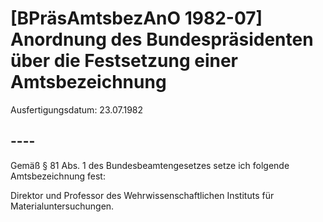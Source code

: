 # [BPräsAmtsbezAnO 1982-07] Anordnung des Bundespräsidenten über die Festsetzung einer Amtsbezeichnung

Ausfertigungsdatum: 23.07.1982

 

## ----

Gemäß § 81 Abs. 1 des Bundesbeamtengesetzes setze ich folgende Amtsbezeichnung fest:

  
Direktor und Professor des Wehrwissenschaftlichen Instituts für Materialuntersuchungen.
